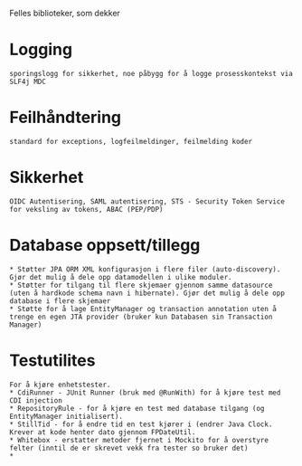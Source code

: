 Felles biblioteker, som dekker

# Logging
	sporingslogg for sikkerhet, noe påbygg for å logge prosesskontekst via SLF4j MDC
# Feilhåndtering 
	standard for exceptions, logfeilmeldinger, feilmelding koder
# Sikkerhet 
	OIDC Autentisering, SAML autentisering, STS - Security Token Service for veksling av tokens, ABAC (PEP/PDP)
# Database oppsett/tillegg
	* Støtter JPA ORM XML konfigurasjon i flere filer (auto-discovery). Gjør det mulig å dele opp datamodellen i ulike moduler.
	* Støtter for tilgang til flere skjemaer gjennom samme datasource (uten å hardkode schema navn i hibernate). Gjør det mulig å dele opp database i flere skjemaer
	* Støtte for å lage EntityManager og transaction annotation uten å trenge en egen JTA provider (bruker kun Databasen sin Transaction Manager)

# Testutilites
	For å kjøre enhetstester.
	* CdiRunner - JUnit Runner (bruk med @RunWith) for å kjøre test med CDI injection
	* RepositoryRule - for å kjøre en test med database tilgang (og EntityManager initialisert).  
	* StillTid - for å endre tid en test kjører i (endrer Java Clock. Krever at kode henter dato gjennom FPDateUtil.
	* Whitebox - erstatter metoder fjernet i Mockito for å overstyre felter (inntil de er skrevet vekk fra tester so bruker det)
	* 
	
	
	